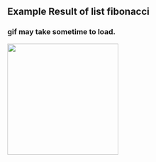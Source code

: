 ## Example Result of list fibonacci

### gif may take sometime to load.

<img src="result.gif" width="250"/>
